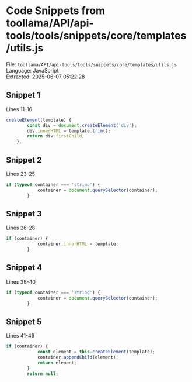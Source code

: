 # Code Snippets from toollama/API/api-tools/tools/snippets/core/templates/utils.js

File: `toollama/API/api-tools/tools/snippets/core/templates/utils.js`  
Language: JavaScript  
Extracted: 2025-06-07 05:22:28  

## Snippet 1
Lines 11-16

```JavaScript
createElement(template) {
        const div = document.createElement('div');
        div.innerHTML = template.trim();
        return div.firstChild;
    },
```

## Snippet 2
Lines 23-25

```JavaScript
if (typeof container === 'string') {
            container = document.querySelector(container);
        }
```

## Snippet 3
Lines 26-28

```JavaScript
if (container) {
            container.innerHTML = template;
        }
```

## Snippet 4
Lines 38-40

```JavaScript
if (typeof container === 'string') {
            container = document.querySelector(container);
        }
```

## Snippet 5
Lines 41-46

```JavaScript
if (container) {
            const element = this.createElement(template);
            container.appendChild(element);
            return element;
        }
        return null;
```

